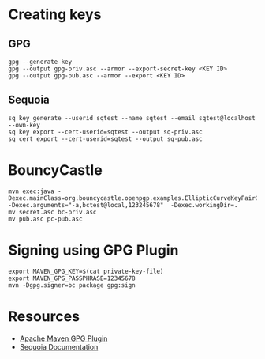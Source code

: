 # Creating keys

## GPG

```
gpg --generate-key
gpg --output gpg-priv.asc --armor --export-secret-key <KEY ID>
gpg --output gpg-pub.asc --armor --export <KEY ID>
```

## Sequoia

```
sq key generate --userid sqtest --name sqtest --email sqtest@localhost --own-key
sq key export --cert-userid=sqtest --output sq-priv.asc
sq cert export --cert-userid=sqtest --output sq-pub.asc
```

# BouncyCastle

```
mvn exec:java -Dexec.mainClass=org.bouncycastle.openpgp.examples.EllipticCurveKeyPairGenerator -Dexec.arguments="-a,bctest@local,123245678"  -Dexec.workingDir=.
mv secret.asc bc-priv.asc
mv pub.asc pc-pub.asc
```

# Signing using GPG Plugin 

```
export MAVEN_GPG_KEY=$(cat private-key-file)
export MAVEN_GPG_PASSPHRASE=12345678
mvn -Dgpg.signer=bc package gpg:sign
```

# Resources

* [Apache Maven GPG Plugin](https://maven.apache.org/plugins/maven-gpg-plugin/index.html)
* [Sequoia Documentation](https://book.sequoia-pgp.org/)
